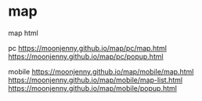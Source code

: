 # map
map html

pc
https://moonjenny.github.io/map/pc/map.html
https://moonjenny.github.io/map/pc/popup.html

mobile
https://moonjenny.github.io/map/mobile/map.html
https://moonjenny.github.io/map/mobile/map-list.html
https://moonjenny.github.io/map/mobile/popup.html
